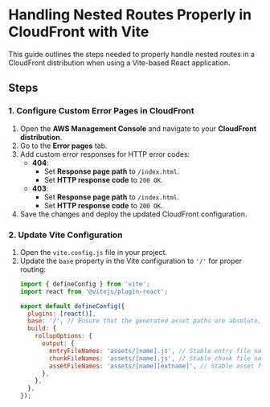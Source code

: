 # Handling Nested Routes Properly in CloudFront with Vite

This guide outlines the steps needed to properly handle nested routes in a CloudFront distribution when using a Vite-based React application.

## Steps

### 1. Configure Custom Error Pages in CloudFront
1. Open the **AWS Management Console** and navigate to your **CloudFront distribution**.
2. Go to the **Error pages** tab.
3. Add custom error responses for HTTP error codes:
   - **404**:
     - Set **Response page path** to `/index.html`.
     - Set **HTTP response code** to `200 OK`.
   - **403**:
     - Set **Response page path** to `/index.html`.
     - Set **HTTP response code** to `200 OK`.
4. Save the changes and deploy the updated CloudFront configuration.

### 2. Update Vite Configuration
1. Open the `vite.config.js` file in your project.
2. Update the `base` property in the Vite configuration to `'/'` for proper routing:
   ```javascript
   import { defineConfig } from 'vite';
   import react from '@vitejs/plugin-react';

   export default defineConfig({
     plugins: [react()],
     base: '/', // Ensure that the generated asset paths are absolute, which resolves the issue with broken paths on nested routes
     build: {
       rollupOptions: {
         output: {
           entryFileNames: 'assets/[name].js', // Stable entry file name
           chunkFileNames: 'assets/[name].js', // Stable chunk file names
           assetFileNames: 'assets/[name][extname]', // Stable asset file names
         },
       },
     },
   });
